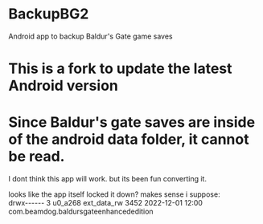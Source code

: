# BackupBG2
Android app to backup Baldur's Gate game saves

# This is a fork to update the latest Android version

# Since Baldur's gate saves are inside of the android data folder, it cannot be read.
I dont think this app will work. but its been fun converting it.

looks like the app itself locked it down? makes sense i suppose:  
drwx------  3 u0_a268  ext_data_rw 3452 2022-12-01 12:00 com.beamdog.baldursgateenhancededition

